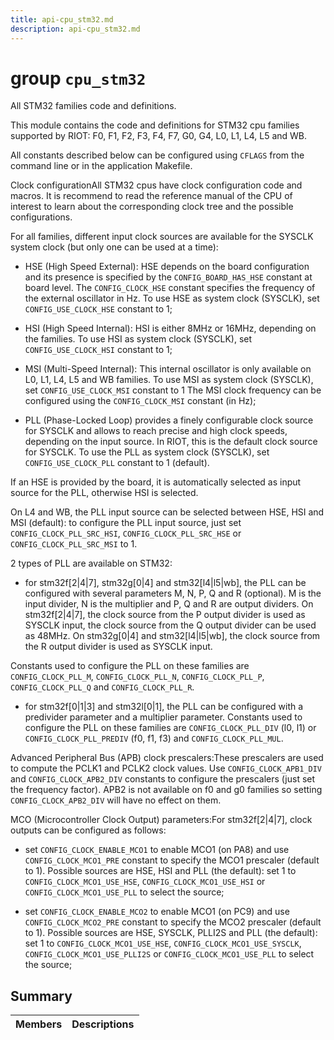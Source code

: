 ```yaml
---
title: api-cpu_stm32.md
description: api-cpu_stm32.md
---
```

# group `cpu_stm32` 

All STM32 families code and definitions.

This module contains the code and definitions for STM32 cpu families supported by RIOT: F0, F1, F2, F3, F4, F7, G0, G4, L0, L1, L4, L5 and WB.

All constants described below can be configured using `CFLAGS` from the command line or in the application Makefile.

Clock configurationAll STM32 cpus have clock configuration code and macros. It is recommend to read the reference manual of the CPU of interest to learn about the corresponding clock tree and the possible configurations.

For all families, different input clock sources are available for the SYSCLK system clock (but only one can be used at a time):

* HSE (High Speed External): HSE depends on the board configuration and its presence is specified by the `CONFIG_BOARD_HAS_HSE` constant at board level. The `CONFIG_CLOCK_HSE` constant specifies the frequency of the external oscillator in Hz. To use HSE as system clock (SYSCLK), set `CONFIG_USE_CLOCK_HSE` constant to 1;

* HSI (High Speed Internal): HSI is either 8MHz or 16MHz, depending on the families. To use HSI as system clock (SYSCLK), set `CONFIG_USE_CLOCK_HSI` constant to 1;

* MSI (Multi-Speed Internal): This internal oscillator is only available on L0, L1, L4, L5 and WB families. To use MSI as system clock (SYSCLK), set `CONFIG_USE_CLOCK_MSI` constant to 1 The MSI clock frequency can be configured using the `CONFIG_CLOCK_MSI` constant (in Hz);

* PLL (Phase-Locked Loop) provides a finely configurable clock source for SYSCLK and allows to reach precise and high clock speeds, depending on the input source. In RIOT, this is the default clock source for SYSCLK. To use the PLL as system clock (SYSCLK), set `CONFIG_USE_CLOCK_PLL` constant to 1 (default).

If an HSE is provided by the board, it is automatically selected as input source for the PLL, otherwise HSI is selected.

On L4 and WB, the PLL input source can be selected between HSE, HSI and MSI (default): to configure the PLL input source, just set `CONFIG_CLOCK_PLL_SRC_HSI`, `CONFIG_CLOCK_PLL_SRC_HSE` or `CONFIG_CLOCK_PLL_SRC_MSI` to 1.

2 types of PLL are available on STM32:

* for stm32f[2|4|7], stm32g[0|4] and stm32[l4|l5|wb], the PLL can be configured with several parameters M, N, P, Q and R (optional). M is the input divider, N is the multiplier and P, Q and R are output dividers. On stm32f[2|4|7], the clock source from the P output divider is used as SYSCLK input, the clock source from the Q output divider can be used as 48MHz. On stm32g[0|4] and stm32[l4|l5|wb], the clock source from the R output divider is used as SYSCLK input.

Constants used to configure the PLL on these families are `CONFIG_CLOCK_PLL_M`, `CONFIG_CLOCK_PLL_N`, `CONFIG_CLOCK_PLL_P`, `CONFIG_CLOCK_PLL_Q` and `CONFIG_CLOCK_PLL_R`.

* for stm32f[0|1|3] and stm32l[0|1], the PLL can be configured with a predivider parameter and a multiplier parameter. Constants used to configure the PLL on these families are `CONFIG_CLOCK_PLL_DIV` (l0, l1) or `CONFIG_CLOCK_PLL_PREDIV` (f0, f1, f3) and `CONFIG_CLOCK_PLL_MUL`.

Advanced Peripheral Bus (APB) clock prescalers:These prescalers are used to compute the PCLK1 and PCLK2 clock values. Use `CONFIG_CLOCK_APB1_DIV` and `CONFIG_CLOCK_APB2_DIV` constants to configure the prescalers (just set the frequency factor). APB2 is not available on f0 and g0 families so setting `CONFIG_CLOCK_APB2_DIV` will have no effect on them.

MCO (Microcontroller Clock Output) parameters:For stm32f[2|4|7], clock outputs can be configured as follows:

* set `CONFIG_CLOCK_ENABLE_MCO1` to enable MCO1 (on PA8) and use `CONFIG_CLOCK_MCO1_PRE` constant to specify the MCO1 prescaler (default to 1). Possible sources are HSE, HSI and PLL (the default): set 1 to `CONFIG_CLOCK_MCO1_USE_HSE`, `CONFIG_CLOCK_MCO1_USE_HSI` or `CONFIG_CLOCK_MCO1_USE_PLL` to select the source;

* set `CONFIG_CLOCK_ENABLE_MCO2` to enable MCO1 (on PC9) and use `CONFIG_CLOCK_MCO2_PRE` constant to specify the MCO2 prescaler (default to 1). Possible sources are HSE, SYSCLK, PLLI2S and PLL (the default): set 1 to `CONFIG_CLOCK_MCO1_USE_HSE`, `CONFIG_CLOCK_MCO1_USE_SYSCLK`, `CONFIG_CLOCK_MCO1_USE_PLLI2S` or `CONFIG_CLOCK_MCO1_USE_PLL` to select the source;

## Summary

 Members                        | Descriptions                                
--------------------------------|---------------------------------------------


